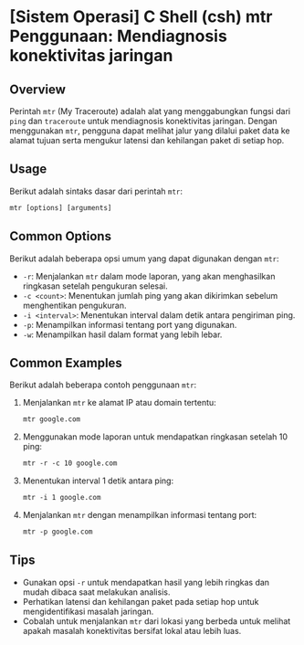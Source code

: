 # [Sistem Operasi] C Shell (csh) mtr Penggunaan: Mendiagnosis konektivitas jaringan

## Overview
Perintah `mtr` (My Traceroute) adalah alat yang menggabungkan fungsi dari `ping` dan `traceroute` untuk mendiagnosis konektivitas jaringan. Dengan menggunakan `mtr`, pengguna dapat melihat jalur yang dilalui paket data ke alamat tujuan serta mengukur latensi dan kehilangan paket di setiap hop.

## Usage
Berikut adalah sintaks dasar dari perintah `mtr`:

```csh
mtr [options] [arguments]
```

## Common Options
Berikut adalah beberapa opsi umum yang dapat digunakan dengan `mtr`:

- `-r`: Menjalankan `mtr` dalam mode laporan, yang akan menghasilkan ringkasan setelah pengukuran selesai.
- `-c <count>`: Menentukan jumlah ping yang akan dikirimkan sebelum menghentikan pengukuran.
- `-i <interval>`: Menentukan interval dalam detik antara pengiriman ping.
- `-p`: Menampilkan informasi tentang port yang digunakan.
- `-w`: Menampilkan hasil dalam format yang lebih lebar.

## Common Examples
Berikut adalah beberapa contoh penggunaan `mtr`:

1. Menjalankan `mtr` ke alamat IP atau domain tertentu:
   ```csh
   mtr google.com
   ```

2. Menggunakan mode laporan untuk mendapatkan ringkasan setelah 10 ping:
   ```csh
   mtr -r -c 10 google.com
   ```

3. Menentukan interval 1 detik antara ping:
   ```csh
   mtr -i 1 google.com
   ```

4. Menjalankan `mtr` dengan menampilkan informasi tentang port:
   ```csh
   mtr -p google.com
   ```

## Tips
- Gunakan opsi `-r` untuk mendapatkan hasil yang lebih ringkas dan mudah dibaca saat melakukan analisis.
- Perhatikan latensi dan kehilangan paket pada setiap hop untuk mengidentifikasi masalah jaringan.
- Cobalah untuk menjalankan `mtr` dari lokasi yang berbeda untuk melihat apakah masalah konektivitas bersifat lokal atau lebih luas.